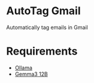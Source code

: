# AutoTag Gmail
Automatically tag emails in Gmail

# Requirements
- [Ollama](https://ollama.com/)
- [Gemma3 12B](https://ollama.com/library/gemma3:12b)
